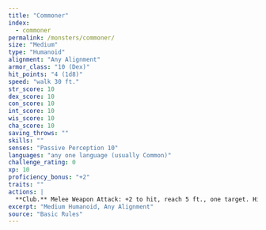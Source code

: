 ```yaml
---
title: "Commoner"
index:
  - commoner
permalink: /monsters/commoner/
size: "Medium"
type: "Humanoid"
alignment: "Any Alignment"
armor_class: "10 (Dex)"
hit_points: "4 (1d8)"
speed: "walk 30 ft."
str_score: 10
dex_score: 10
con_score: 10
int_score: 10
wis_score: 10
cha_score: 10
saving_throws: ""
skills: ""
senses: "Passive Perception 10"
languages: "any one language (usually Common)"
challenge_rating: 0
xp: 10
proficiency_bonus: "+2"
traits: ""
actions: |
  **Club.** Melee Weapon Attack: +2 to hit, reach 5 ft., one target. Hit: 2 (1d4) bludgeoning damage.
excerpt: "Medium Humanoid, Any Alignment"
source: "Basic Rules"
---
```

